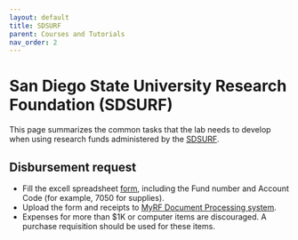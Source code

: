 ```yaml
---
layout: default
title: SDSURF
parent: Courses and Tutorials
nav_order: 2
---
```


# San Diego State University Research Foundation (SDSURF)

This page summarizes the common tasks that the lab needs to develop when using research funds administered by the [SDSURF](https://foundation.sdsu.edu).

## Disbursement request
+ Fill the excell spreadsheet [form](./purchasing_purch_req_standard.xlsx), including the Fund number and Account Code (for example, 7050 for supplies).
+ Upload the form and receipts to [MyRF Document Processing system](https://myrf.sdsu.edu/prod/f?p=705:LOGIN::::::).
+ Expenses for more than $1K or computer items are discouraged. A purchase requisition should be used for these items.
